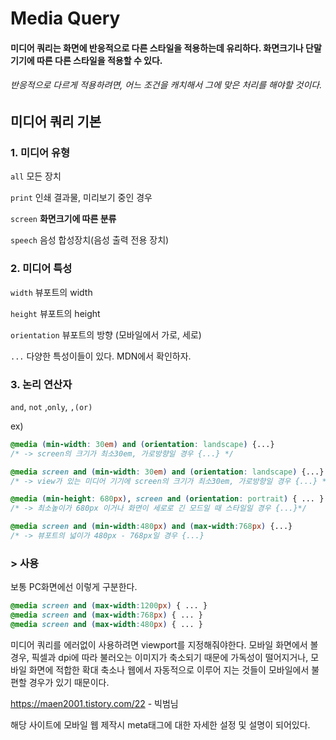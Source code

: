 # Media Query

#### 미디어 쿼리는 화면에 반응적으로 다른 스타일을 적용하는데 유리하다. 화면크기나 단말 기기에 따른 다른 스타일을 적용할 수 있다.

###### 반응적으로 다르게 적용하려면, 어느 조건을 캐치해서 그에 맞은 처리를 해야할 것이다.



## 미디어 쿼리 기본

### 1. 미디어 유형

`all`  모든 장치

`print`  인쇄 결과물, 미리보기 중인 경우 

`screen` **화면크기에 따른 분류**

`speech` 음성 합성장치(음성 출력 전용 장치)

### 2. 미디어 특성

`width` 뷰포트의 width

`height` 뷰포트의 height

`orientation` 뷰포트의 방향 (모바일에서 가로, 세로)

`...` 다양한 특성이들이 있다. MDN에서 확인하자.

### 3. 논리 연산자

`and`,  `not`  ,`only`, `,(or) `

ex)

```CSS
@media (min-width: 30em) and (orientation: landscape) {...}
/* -> screen의 크기가 최소30em, 가로방향일 경우 {...} */
```

```css
@media screen and (min-width: 30em) and (orientation: landscape) {...}
/* -> view가 있는 미디어 기기에 screen의 크기가 최소30em, 가로방향일 경우 {...} */
```



```CSS
@media (min-height: 680px), screen and (orientation: portrait) { ... }
/* -> 최소높이가 680px 이거나 화면이 세로로 긴 모드일 때 스타일일 경우 {...}*/
```



```CSS
@media screen and (min-width:480px) and (max-width:768px) {...}
/* -> 뷰포트의 넓이가 480px - 768px일 경우 {...}
```



### > 사용

보통 PC화면에선 이렇게 구분한다.

```Css
@media screen and (max-width:1200px) { ... }
@media screen and (max-width:768px) { ... }
@media screen and (max-width:480px) { ... }
```



미디어 쿼리를 에러없이 사용하려면 viewport를 지정해줘야한다. 모바일 화면에서 볼 경우, 픽셀과 dpi에 따라 불러오는 이미지가 축소되기 때문에 가독성이 떨어지거나, 모바일 화면에 적합한 확대 축소나 웹에서 자동적으로 이루어 지는 것들이 모바일에서 불편할 경우가 있기 때문이다.

https://maen2001.tistory.com/22  - 빅범님

해당 사이트에 모바일 웹 제작시 meta태그에 대한 자세한 설정 및 설명이 되어있다.
